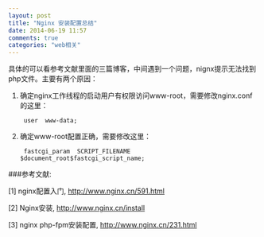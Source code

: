 ```yaml
---
layout: post
title: "Nginx 安装配置总结"
date: 2014-06-19 11:57
comments: true
categories: "web相关"
---
```



具体的可以看参考文献里面的三篇博客，中间遇到一个问题，nignx提示无法找到php文件。主要有两个原因：

1. 确定nginx工作线程的启动用户有权限访问www-root，需要修改nginx.conf的这里：

		user  www-data;

2. 确定www-root配置正确，需要修改这里：           

		fastcgi_param  SCRIPT_FILENAME  $document_root$fastcgi_script_name;




[1]: http://www.nginx.cn/591.html   "nginx配置入门"
[2]: http://www.nginx.cn/install "Nginx安装"
[3]: http://www.nginx.cn/231.html "nginx php-fpm安装配置"

###参考文献:

  \[1] nginx配置入门, <http://www.nginx.cn/591.html>

  \[2] Nginx安装, <http://www.nginx.cn/install>

  \[3] nginx php-fpm安装配置, <http://www.nginx.cn/231.html>
